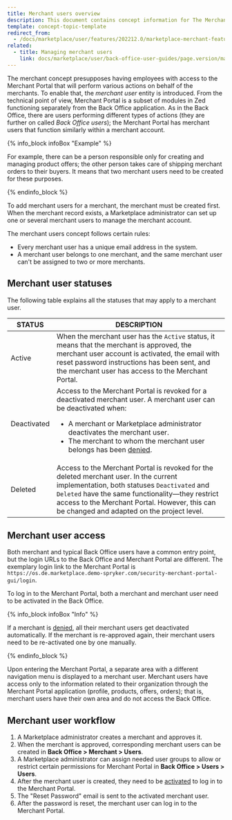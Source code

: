 ```yaml
---
title: Merchant users overview
description: This document contains concept information for The Merchant users feature in the Spryker Commerce OS.
template: concept-topic-template
redirect_from:
  - /docs/marketplace/user/features/202212.0/marketplace-merchant-feature-overview/merchant-users-overview.html
related:
  - title: Managing merchant users
    link: docs/marketplace/user/back-office-user-guides/page.version/marketplace/merchants/managing-merchant-users.html
---
```


The merchant concept presupposes having employees with access to the Merchant Portal that will perform various actions on behalf of the merchants. To enable that, the *merchant user* entity is introduced.
From the technical point of view, Merchant Portal is a subset of modules in Zed functioning separately from the Back Office application. As in the Back Office, there are users performing different types of actions (they are further on called *Back Office users*); the Merchant Portal has merchant users that function similarly within a merchant account.

{% info_block infoBox "Example" %}

For example, there can be a person responsible only for creating and managing product offers; the other person takes care of shipping merchant orders to their buyers. It means that two merchant users need to be created for these purposes.

{% endinfo_block %}

To add merchant users for a merchant, the merchant must be created first. When the merchant record exists, a Marketplace administrator can set up one or several merchant users to manage the merchant account.

The merchant users concept follows certain rules:

* Every merchant user has a unique email address in the system.
* A merchant user belongs to one merchant, and the same merchant user can't be assigned to two or more merchants.

## Merchant user statuses

The following table explains all the statuses that may apply to a merchant user.


| STATUS | DESCRIPTION |
| --- | --- |
| Active | When the merchant user has the `Active` status, it means that the merchant is approved, the merchant user account is activated, the email with reset password instructions has been sent, and the merchant user has access to the Merchant Portal. |
| Deactivated | Access to the Merchant Portal is revoked for a deactivated merchant user. A merchant user can be deactivated when:<ul><li>A merchant or Marketplace administrator deactivates the merchant user.</li><li>The merchant to whom the merchant user belongs has been [denied](/docs/pbc/all/merchant-management/{{page.version}}/marketplace/marketplace-merchant-feature-overview/marketplace-merchant-feature-overview.html#merchant-statuses).</li></ul> |
| Deleted | Access to the Merchant Portal is revoked for the deleted merchant user. In the current implementation, both statuses `Deactivated` and `Deleted` have the same functionality—they restrict access to the Merchant Portal. However, this can be changed and adapted on the project level. |

<!--See LINK TO BO GUIDE HOW TO ACTIVATE A MERCHANT USER for details on to change the merchant user statues in the Back Office-->

## Merchant user access

Both merchant and typical Back Office users have a common entry point, but the login URLs to the Back Office and Merchant Portal are different. The exemplary login link to the Merchant Portal is `https://os.de.marketplace.demo-spryker.com/security-merchant-portal-gui/login`.

To log in to the Merchant Portal, both a merchant and merchant user need to be activated in the Back Office.

{% info_block infoBox "Info" %}

If a merchant is [denied](/docs/pbc/all/merchant-management/{{page.version}}/marketplace/marketplace-merchant-feature-overview/marketplace-merchant-feature-overview.html#merchant-statuses), all their merchant users get deactivated automatically. If the merchant is re-approved again, their merchant users need to be re-activated one by one manually.

{% endinfo_block %}

Upon entering the Merchant Portal, a separate area with a different navigation menu is displayed to a merchant user.
Merchant users have access only to the information related to their organization through the Merchant Portal application (profile, products, offers, orders); that is, merchant users have their own area and do not access the Back Office.

## Merchant user workflow

1. A Marketplace administrator creates a merchant and approves it.
2. When the merchant is approved, corresponding merchant users can be created in **Back Office&nbsp;<span aria-label="and then">> </span> Merchant&nbsp;<span aria-label="and then">> </span> Users**.
3. A Marketplace administrator can assign needed user groups to allow or restrict certain permissions for Merchant Portal in **Back Office&nbsp;<span aria-label="and then">> </span> Users&nbsp;<span aria-label="and then">> </span> Users**.
4. After the merchant user is created, they need to be [activated](/docs/pbc/all/merchant-management/{page.version}/marketplace/manage-in-the-back-office/manage-merchant-users.html#activating-and-deactivating-the-merchant-users) to log in to the Merchant Portal.
5. The "Reset Password" email is sent to the activated merchant user.
6. After the password is reset, the merchant user can log in to the Merchant Portal.
